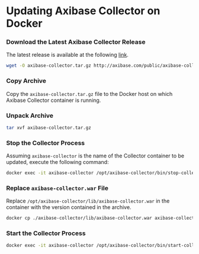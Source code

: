 # Updating Axibase Collector on Docker

### Download the Latest Axibase Collector Release

The latest release is available at the following [link](https://axibase.com/public/axibase-collector_latest.htm).

```bash
wget -O axibase-collector.tar.gz http://axibase.com/public/axibase-collector-v{revision}.tar.gz
```

### Copy Archive

Copy the `axibase-collector.tar.gz` file to the Docker host on which Axibase Collector container is running.

### Unpack Archive

```bash
tar xvf axibase-collector.tar.gz
```

### Stop the Collector Process

Assuming `axibase-collector` is the name of the Collector container to be updated, execute the following command: 

```bash
docker exec -it axibase-collector /opt/axibase-collector/bin/stop-collector.sh
```

### Replace `axibase-collector.war` File

Replace `/opt/axibase-collector/lib/axibase-collector.war` in the container with the version contained in the archive.

```bash
docker cp ./axibase-collector/lib/axibase-collector.war axibase-collector:/opt/axibase-collector/lib/
```

### Start the Collector Process

```sh
docker exec -it axibase-collector /opt/axibase-collector/bin/start-collector.sh
```
